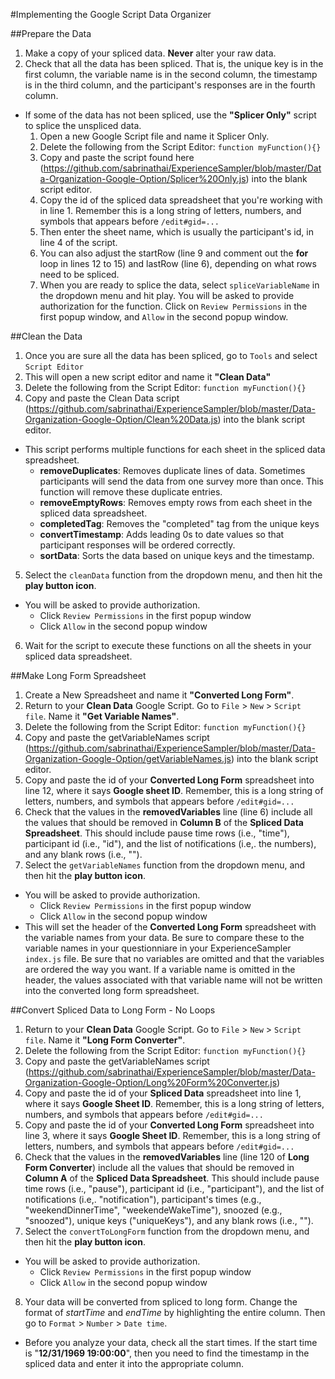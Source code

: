 #Implementing the Google Script Data Organizer

##Prepare the Data
1. Make a copy of your spliced data. **Never** alter your raw data. 
2. Check that all the data has been spliced. That is, the unique key is in the first column, the variable name is in the second column, 
the timestamp is in the third column, and the participant's responses are in the fourth column.
  * If some of the data has not been spliced, use the **"Splicer Only"** script to splice the unspliced data.
    1. Open a new Google Script file and name it Splicer Only.
    2. Delete the following from the Script Editor:  `function myFunction(){}`
    3. Copy and paste the script found here (https://github.com/sabrinathai/ExperienceSampler/blob/master/Data-Organization-Google-Option/Splicer%20Only.js) 
    into the blank script editor. 
    4. Copy the id of the spliced data spreadsheet that you're working with in line 1. Remember this is a long string of letters, 
    numbers, and symbols that appears before `/edit#gid=...`
    5. Then enter the sheet name, which is usually the participant's id, in line 4 of the script. 
    6. You can also adjust the startRow (line 9 and comment out the **for** loop in lines 12 to 15) and lastRow (line 6), 
    depending on what rows need to be spliced. 
    7. When you are ready to splice the data, select `spliceVariableName` in the dropdown menu and hit play. You will be asked to provide
    authorization for the function. Click on `Review Permissions` in the first popup window, and `Allow` in the second popup window. 
 
##Clean the Data
1. Once you are sure all the data has been spliced, go to `Tools` and select `Script Editor`
2. This will open a new script editor and name it **"Clean Data"**
3. Delete the following from the Script Editor:  `function myFunction(){}`
4. Copy and paste the Clean Data script (https://github.com/sabrinathai/ExperienceSampler/blob/master/Data-Organization-Google-Option/Clean%20Data.js) 
into the blank script editor. 
  * This script performs multiple functions for each sheet in the spliced data spreadsheet. 
    * **removeDuplicates**: Removes duplicate lines of data. Sometimes participants will send the data from one survey more than once. 
    This function will remove these duplicate entries.
    * **removeEmptyRows**: Removes empty rows from each sheet in the spliced data spreadsheet.
    * **completedTag**: Removes the "completed" tag from the unique keys
    * **convertTimestamp**: Adds leading 0s to date values so that participant responses will be ordered correctly.
    * **sortData**: Sorts the data based on unique keys and the timestamp.
5. Select the `cleanData` function from the dropdown menu, and then hit the **play button icon**. 
  * You will be asked to provide authorization.
    * Click `Review Permissions` in the first popup window
    * Click `Allow` in the second popup window
6. Wait for the script to execute these functions on all the sheets in your spliced data spreadsheet.

##Make Long Form Spreadsheet
1. Create a New Spreadsheet and name it **"Converted Long Form"**. 
2. Return to your **Clean Data** Google Script. Go to `File` > `New` > `Script file`. Name it **"Get Variable Names"**.
3. Delete the following from the Script Editor:  `function myFunction(){}`
4. Copy and paste the getVariableNames script (https://github.com/sabrinathai/ExperienceSampler/blob/master/Data-Organization-Google-Option/getVariableNames.js) 
into the blank script editor. 
5. Copy and paste the id of your **Converted Long Form** spreadsheet into line 12, where it says **Google sheet ID**. Remember, this is a long string of letters, numbers, and symbols that appears before `/edit#gid=...`
6. Check that the values in the **removedVariables** line (line 6) include all the values that should be removed in **Column B** 
of the **Spliced Data Spreadsheet**. This should include pause time rows (i.e., "time"), participant id (i.e., "id"), and the list of 
notifications (i.e,. the numbers), and any blank rows (i.e., ""). 
7. Select the `getVariableNames` function from the dropdown menu, and then hit the **play button icon**. 
  * You will be asked to provide authorization.
    * Click `Review Permissions` in the first popup window
    * Click `Allow` in the second popup window
 * This will set the header of the **Converted Long Form** spreadsheet with the variable names from your data. Be sure to compare these to the variable names in your questionniare in your ExperienceSampler `index.js` file. Be sure that no variables are omitted and that the variables are ordered the way you want. If a variable name is omitted in the header, the values associated with that variable name will not be written into the converted long form spreadsheet. 

##Convert Spliced Data to Long Form - No Loops
1. Return to your **Clean Data** Google Script. Go to `File` > `New` > `Script file`. Name it **"Long Form Converter"**.
2. Delete the following from the Script Editor:  `function myFunction(){}`
3. Copy and paste the getVariableNames script (https://github.com/sabrinathai/ExperienceSampler/blob/master/Data-Organization-Google-Option/Long%20Form%20Converter.js) 
4. Copy and paste the id of your **Spliced Data** spreadsheet into line 1, where it says **Google Sheet ID**. Remember, this is a long string of letters, numbers, and symbols that appears before `/edit#gid=...`
5. Copy and paste the id of your **Converted Long Form** spreadsheet into line 3, where it says **Google Sheet ID**. Remember, this is a long string of letters, numbers, and symbols that appears before `/edit#gid=...`
6. Check that the values in the **removedVariables** line (line 120 of **Long Form Converter**) include all the values that should be removed in **Column A** 
of the **Spliced Data Spreadsheet**. This should include pause time rows (i.e., "pause"), participant id (i.e., "participant"), and the list of notifications (i.e,. "notification"), participant's times (e.g., "weekendDinnerTime", "weekendeWakeTime"), snoozed (e.g., "snoozed"), unique keys ("uniqueKeys"), and any blank rows (i.e., ""). 
7. Select the `convertToLongForm` function from the dropdown menu, and then hit the **play button icon**. 
  * You will be asked to provide authorization.
    * Click `Review Permissions` in the first popup window
    * Click `Allow` in the second popup window
8. Your data will be converted from spliced to long form. Change the format of *startTime* and *endTime* by highlighting the entire column. Then go to `Format` > `Number` > `Date time`.
 * Before you analyze your data, check all the start times. If the start time is "**12/31/1969 19:00:00**", then you need to find the timestamp in the spliced data and enter it into the appropriate column. 
 

